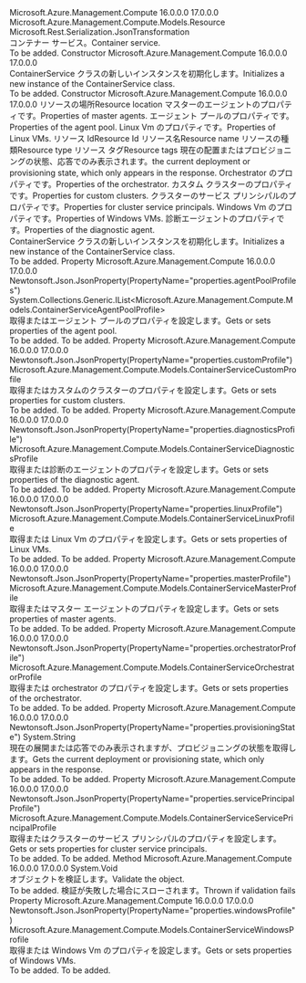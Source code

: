 <Type Name="ContainerService" FullName="Microsoft.Azure.Management.Compute.Models.ContainerService">
  <TypeSignature Language="C#" Value="public class ContainerService : Microsoft.Azure.Management.Compute.Models.Resource" />
  <TypeSignature Language="ILAsm" Value=".class public auto ansi beforefieldinit ContainerService extends Microsoft.Azure.Management.Compute.Models.Resource" />
  <TypeSignature Language="DocId" Value="T:Microsoft.Azure.Management.Compute.Models.ContainerService" />
  <TypeSignature Language="VB.NET" Value="Public Class ContainerService&#xA;Inherits Resource" />
  <TypeSignature Language="F#" Value="type ContainerService = class&#xA;    inherit Resource" />
  <AssemblyInfo>
    <AssemblyName>Microsoft.Azure.Management.Compute</AssemblyName>
    <AssemblyVersion>16.0.0.0</AssemblyVersion>
    <AssemblyVersion>17.0.0.0</AssemblyVersion>
  </AssemblyInfo>
  <Base>
    <BaseTypeName>Microsoft.Azure.Management.Compute.Models.Resource</BaseTypeName>
  </Base>
  <Interfaces />
  <Attributes>
    <Attribute>
      <AttributeName>Microsoft.Rest.Serialization.JsonTransformation</AttributeName>
    </Attribute>
  </Attributes>
  <Docs>
    <summary>
            <span data-ttu-id="a8b47-101">コンテナー サービス。</span><span class="sxs-lookup"><span data-stu-id="a8b47-101">Container service.</span></span>
            </summary>
    <remarks>To be added.</remarks>
  </Docs>
  <Members>
    <Member MemberName=".ctor">
      <MemberSignature Language="C#" Value="public ContainerService ();" />
      <MemberSignature Language="ILAsm" Value=".method public hidebysig specialname rtspecialname instance void .ctor() cil managed" />
      <MemberSignature Language="DocId" Value="M:Microsoft.Azure.Management.Compute.Models.ContainerService.#ctor" />
      <MemberSignature Language="VB.NET" Value="Public Sub New ()" />
      <MemberType>Constructor</MemberType>
      <AssemblyInfo>
        <AssemblyName>Microsoft.Azure.Management.Compute</AssemblyName>
        <AssemblyVersion>16.0.0.0</AssemblyVersion>
        <AssemblyVersion>17.0.0.0</AssemblyVersion>
      </AssemblyInfo>
      <Parameters />
      <Docs>
        <summary>
            <span data-ttu-id="a8b47-102">ContainerService クラスの新しいインスタンスを初期化します。</span><span class="sxs-lookup"><span data-stu-id="a8b47-102">Initializes a new instance of the ContainerService class.</span></span>
            </summary>
        <remarks>To be added.</remarks>
      </Docs>
    </Member>
    <Member MemberName=".ctor">
      <MemberSignature Language="C#" Value="public ContainerService (string location, Microsoft.Azure.Management.Compute.Models.ContainerServiceMasterProfile masterProfile, System.Collections.Generic.IList&lt;Microsoft.Azure.Management.Compute.Models.ContainerServiceAgentPoolProfile&gt; agentPoolProfiles, Microsoft.Azure.Management.Compute.Models.ContainerServiceLinuxProfile linuxProfile, string id = null, string name = null, string type = null, System.Collections.Generic.IDictionary&lt;string,string&gt; tags = null, string provisioningState = null, Microsoft.Azure.Management.Compute.Models.ContainerServiceOrchestratorProfile orchestratorProfile = null, Microsoft.Azure.Management.Compute.Models.ContainerServiceCustomProfile customProfile = null, Microsoft.Azure.Management.Compute.Models.ContainerServiceServicePrincipalProfile servicePrincipalProfile = null, Microsoft.Azure.Management.Compute.Models.ContainerServiceWindowsProfile windowsProfile = null, Microsoft.Azure.Management.Compute.Models.ContainerServiceDiagnosticsProfile diagnosticsProfile = null);" />
      <MemberSignature Language="ILAsm" Value=".method public hidebysig specialname rtspecialname instance void .ctor(string location, class Microsoft.Azure.Management.Compute.Models.ContainerServiceMasterProfile masterProfile, class System.Collections.Generic.IList`1&lt;class Microsoft.Azure.Management.Compute.Models.ContainerServiceAgentPoolProfile&gt; agentPoolProfiles, class Microsoft.Azure.Management.Compute.Models.ContainerServiceLinuxProfile linuxProfile, string id, string name, string type, class System.Collections.Generic.IDictionary`2&lt;string, string&gt; tags, string provisioningState, class Microsoft.Azure.Management.Compute.Models.ContainerServiceOrchestratorProfile orchestratorProfile, class Microsoft.Azure.Management.Compute.Models.ContainerServiceCustomProfile customProfile, class Microsoft.Azure.Management.Compute.Models.ContainerServiceServicePrincipalProfile servicePrincipalProfile, class Microsoft.Azure.Management.Compute.Models.ContainerServiceWindowsProfile windowsProfile, class Microsoft.Azure.Management.Compute.Models.ContainerServiceDiagnosticsProfile diagnosticsProfile) cil managed" />
      <MemberSignature Language="DocId" Value="M:Microsoft.Azure.Management.Compute.Models.ContainerService.#ctor(System.String,Microsoft.Azure.Management.Compute.Models.ContainerServiceMasterProfile,System.Collections.Generic.IList{Microsoft.Azure.Management.Compute.Models.ContainerServiceAgentPoolProfile},Microsoft.Azure.Management.Compute.Models.ContainerServiceLinuxProfile,System.String,System.String,System.String,System.Collections.Generic.IDictionary{System.String,System.String},System.String,Microsoft.Azure.Management.Compute.Models.ContainerServiceOrchestratorProfile,Microsoft.Azure.Management.Compute.Models.ContainerServiceCustomProfile,Microsoft.Azure.Management.Compute.Models.ContainerServiceServicePrincipalProfile,Microsoft.Azure.Management.Compute.Models.ContainerServiceWindowsProfile,Microsoft.Azure.Management.Compute.Models.ContainerServiceDiagnosticsProfile)" />
      <MemberSignature Language="VB.NET" Value="Public Sub New (location As String, masterProfile As ContainerServiceMasterProfile, agentPoolProfiles As IList(Of ContainerServiceAgentPoolProfile), linuxProfile As ContainerServiceLinuxProfile, Optional id As String = null, Optional name As String = null, Optional type As String = null, Optional tags As IDictionary(Of String, String) = null, Optional provisioningState As String = null, Optional orchestratorProfile As ContainerServiceOrchestratorProfile = null, Optional customProfile As ContainerServiceCustomProfile = null, Optional servicePrincipalProfile As ContainerServiceServicePrincipalProfile = null, Optional windowsProfile As ContainerServiceWindowsProfile = null, Optional diagnosticsProfile As ContainerServiceDiagnosticsProfile = null)" />
      <MemberSignature Language="F#" Value="new Microsoft.Azure.Management.Compute.Models.ContainerService : string * Microsoft.Azure.Management.Compute.Models.ContainerServiceMasterProfile * System.Collections.Generic.IList&lt;Microsoft.Azure.Management.Compute.Models.ContainerServiceAgentPoolProfile&gt; * Microsoft.Azure.Management.Compute.Models.ContainerServiceLinuxProfile * string * string * string * System.Collections.Generic.IDictionary&lt;string, string&gt; * string * Microsoft.Azure.Management.Compute.Models.ContainerServiceOrchestratorProfile * Microsoft.Azure.Management.Compute.Models.ContainerServiceCustomProfile * Microsoft.Azure.Management.Compute.Models.ContainerServiceServicePrincipalProfile * Microsoft.Azure.Management.Compute.Models.ContainerServiceWindowsProfile * Microsoft.Azure.Management.Compute.Models.ContainerServiceDiagnosticsProfile -&gt; Microsoft.Azure.Management.Compute.Models.ContainerService" Usage="new Microsoft.Azure.Management.Compute.Models.ContainerService (location, masterProfile, agentPoolProfiles, linuxProfile, id, name, type, tags, provisioningState, orchestratorProfile, customProfile, servicePrincipalProfile, windowsProfile, diagnosticsProfile)" />
      <MemberType>Constructor</MemberType>
      <AssemblyInfo>
        <AssemblyName>Microsoft.Azure.Management.Compute</AssemblyName>
        <AssemblyVersion>16.0.0.0</AssemblyVersion>
        <AssemblyVersion>17.0.0.0</AssemblyVersion>
      </AssemblyInfo>
      <Parameters>
        <Parameter Name="location" Type="System.String" />
        <Parameter Name="masterProfile" Type="Microsoft.Azure.Management.Compute.Models.ContainerServiceMasterProfile" />
        <Parameter Name="agentPoolProfiles" Type="System.Collections.Generic.IList&lt;Microsoft.Azure.Management.Compute.Models.ContainerServiceAgentPoolProfile&gt;" />
        <Parameter Name="linuxProfile" Type="Microsoft.Azure.Management.Compute.Models.ContainerServiceLinuxProfile" />
        <Parameter Name="id" Type="System.String" />
        <Parameter Name="name" Type="System.String" />
        <Parameter Name="type" Type="System.String" />
        <Parameter Name="tags" Type="System.Collections.Generic.IDictionary&lt;System.String,System.String&gt;" />
        <Parameter Name="provisioningState" Type="System.String" />
        <Parameter Name="orchestratorProfile" Type="Microsoft.Azure.Management.Compute.Models.ContainerServiceOrchestratorProfile" />
        <Parameter Name="customProfile" Type="Microsoft.Azure.Management.Compute.Models.ContainerServiceCustomProfile" />
        <Parameter Name="servicePrincipalProfile" Type="Microsoft.Azure.Management.Compute.Models.ContainerServiceServicePrincipalProfile" />
        <Parameter Name="windowsProfile" Type="Microsoft.Azure.Management.Compute.Models.ContainerServiceWindowsProfile" />
        <Parameter Name="diagnosticsProfile" Type="Microsoft.Azure.Management.Compute.Models.ContainerServiceDiagnosticsProfile" />
      </Parameters>
      <Docs>
        <param name="location"><span data-ttu-id="a8b47-103">リソースの場所</span><span class="sxs-lookup"><span data-stu-id="a8b47-103">Resource location</span></span></param>
        <param name="masterProfile"><span data-ttu-id="a8b47-104">マスターのエージェントのプロパティです。</span><span class="sxs-lookup"><span data-stu-id="a8b47-104">Properties of master agents.</span></span></param>
        <param name="agentPoolProfiles"><span data-ttu-id="a8b47-105">エージェント プールのプロパティです。</span><span class="sxs-lookup"><span data-stu-id="a8b47-105">Properties of the agent pool.</span></span></param>
        <param name="linuxProfile"><span data-ttu-id="a8b47-106">Linux Vm のプロパティです。</span><span class="sxs-lookup"><span data-stu-id="a8b47-106">Properties of Linux VMs.</span></span></param>
        <param name="id"><span data-ttu-id="a8b47-107">リソース Id</span><span class="sxs-lookup"><span data-stu-id="a8b47-107">Resource Id</span></span></param>
        <param name="name"><span data-ttu-id="a8b47-108">リソース名</span><span class="sxs-lookup"><span data-stu-id="a8b47-108">Resource name</span></span></param>
        <param name="type"><span data-ttu-id="a8b47-109">リソースの種類</span><span class="sxs-lookup"><span data-stu-id="a8b47-109">Resource type</span></span></param>
        <param name="tags"><span data-ttu-id="a8b47-110">リソース タグ</span><span class="sxs-lookup"><span data-stu-id="a8b47-110">Resource tags</span></span></param>
        <param name="provisioningState"><span data-ttu-id="a8b47-111">現在の配置またはプロビジョニングの状態、応答でのみ表示されます。</span><span class="sxs-lookup"><span data-stu-id="a8b47-111">the current deployment or provisioning state, which only appears in the response.</span></span></param>
        <param name="orchestratorProfile"><span data-ttu-id="a8b47-112">Orchestrator のプロパティです。</span><span class="sxs-lookup"><span data-stu-id="a8b47-112">Properties of the orchestrator.</span></span></param>
        <param name="customProfile"><span data-ttu-id="a8b47-113">カスタム クラスターのプロパティです。</span><span class="sxs-lookup"><span data-stu-id="a8b47-113">Properties for custom clusters.</span></span></param>
        <param name="servicePrincipalProfile"><span data-ttu-id="a8b47-114">クラスターのサービス プリンシパルのプロパティです。</span><span class="sxs-lookup"><span data-stu-id="a8b47-114">Properties for cluster service principals.</span></span></param>
        <param name="windowsProfile"><span data-ttu-id="a8b47-115">Windows Vm のプロパティです。</span><span class="sxs-lookup"><span data-stu-id="a8b47-115">Properties of Windows VMs.</span></span></param>
        <param name="diagnosticsProfile"><span data-ttu-id="a8b47-116">診断エージェントのプロパティです。</span><span class="sxs-lookup"><span data-stu-id="a8b47-116">Properties of the diagnostic agent.</span></span></param>
        <summary>
            <span data-ttu-id="a8b47-117">ContainerService クラスの新しいインスタンスを初期化します。</span><span class="sxs-lookup"><span data-stu-id="a8b47-117">Initializes a new instance of the ContainerService class.</span></span>
            </summary>
        <remarks>To be added.</remarks>
      </Docs>
    </Member>
    <Member MemberName="AgentPoolProfiles">
      <MemberSignature Language="C#" Value="public System.Collections.Generic.IList&lt;Microsoft.Azure.Management.Compute.Models.ContainerServiceAgentPoolProfile&gt; AgentPoolProfiles { get; set; }" />
      <MemberSignature Language="ILAsm" Value=".property instance class System.Collections.Generic.IList`1&lt;class Microsoft.Azure.Management.Compute.Models.ContainerServiceAgentPoolProfile&gt; AgentPoolProfiles" />
      <MemberSignature Language="DocId" Value="P:Microsoft.Azure.Management.Compute.Models.ContainerService.AgentPoolProfiles" />
      <MemberSignature Language="VB.NET" Value="Public Property AgentPoolProfiles As IList(Of ContainerServiceAgentPoolProfile)" />
      <MemberSignature Language="F#" Value="member this.AgentPoolProfiles : System.Collections.Generic.IList&lt;Microsoft.Azure.Management.Compute.Models.ContainerServiceAgentPoolProfile&gt; with get, set" Usage="Microsoft.Azure.Management.Compute.Models.ContainerService.AgentPoolProfiles" />
      <MemberType>Property</MemberType>
      <AssemblyInfo>
        <AssemblyName>Microsoft.Azure.Management.Compute</AssemblyName>
        <AssemblyVersion>16.0.0.0</AssemblyVersion>
        <AssemblyVersion>17.0.0.0</AssemblyVersion>
      </AssemblyInfo>
      <Attributes>
        <Attribute>
          <AttributeName>Newtonsoft.Json.JsonProperty(PropertyName="properties.agentPoolProfiles")</AttributeName>
        </Attribute>
      </Attributes>
      <ReturnValue>
        <ReturnType>System.Collections.Generic.IList&lt;Microsoft.Azure.Management.Compute.Models.ContainerServiceAgentPoolProfile&gt;</ReturnType>
      </ReturnValue>
      <Docs>
        <summary>
            <span data-ttu-id="a8b47-118">取得またはエージェント プールのプロパティを設定します。</span><span class="sxs-lookup"><span data-stu-id="a8b47-118">Gets or sets properties of the agent pool.</span></span>
            </summary>
        <value>To be added.</value>
        <remarks>To be added.</remarks>
      </Docs>
    </Member>
    <Member MemberName="CustomProfile">
      <MemberSignature Language="C#" Value="public Microsoft.Azure.Management.Compute.Models.ContainerServiceCustomProfile CustomProfile { get; set; }" />
      <MemberSignature Language="ILAsm" Value=".property instance class Microsoft.Azure.Management.Compute.Models.ContainerServiceCustomProfile CustomProfile" />
      <MemberSignature Language="DocId" Value="P:Microsoft.Azure.Management.Compute.Models.ContainerService.CustomProfile" />
      <MemberSignature Language="VB.NET" Value="Public Property CustomProfile As ContainerServiceCustomProfile" />
      <MemberSignature Language="F#" Value="member this.CustomProfile : Microsoft.Azure.Management.Compute.Models.ContainerServiceCustomProfile with get, set" Usage="Microsoft.Azure.Management.Compute.Models.ContainerService.CustomProfile" />
      <MemberType>Property</MemberType>
      <AssemblyInfo>
        <AssemblyName>Microsoft.Azure.Management.Compute</AssemblyName>
        <AssemblyVersion>16.0.0.0</AssemblyVersion>
        <AssemblyVersion>17.0.0.0</AssemblyVersion>
      </AssemblyInfo>
      <Attributes>
        <Attribute>
          <AttributeName>Newtonsoft.Json.JsonProperty(PropertyName="properties.customProfile")</AttributeName>
        </Attribute>
      </Attributes>
      <ReturnValue>
        <ReturnType>Microsoft.Azure.Management.Compute.Models.ContainerServiceCustomProfile</ReturnType>
      </ReturnValue>
      <Docs>
        <summary>
            <span data-ttu-id="a8b47-119">取得またはカスタムのクラスターのプロパティを設定します。</span><span class="sxs-lookup"><span data-stu-id="a8b47-119">Gets or sets properties for custom clusters.</span></span>
            </summary>
        <value>To be added.</value>
        <remarks>To be added.</remarks>
      </Docs>
    </Member>
    <Member MemberName="DiagnosticsProfile">
      <MemberSignature Language="C#" Value="public Microsoft.Azure.Management.Compute.Models.ContainerServiceDiagnosticsProfile DiagnosticsProfile { get; set; }" />
      <MemberSignature Language="ILAsm" Value=".property instance class Microsoft.Azure.Management.Compute.Models.ContainerServiceDiagnosticsProfile DiagnosticsProfile" />
      <MemberSignature Language="DocId" Value="P:Microsoft.Azure.Management.Compute.Models.ContainerService.DiagnosticsProfile" />
      <MemberSignature Language="VB.NET" Value="Public Property DiagnosticsProfile As ContainerServiceDiagnosticsProfile" />
      <MemberSignature Language="F#" Value="member this.DiagnosticsProfile : Microsoft.Azure.Management.Compute.Models.ContainerServiceDiagnosticsProfile with get, set" Usage="Microsoft.Azure.Management.Compute.Models.ContainerService.DiagnosticsProfile" />
      <MemberType>Property</MemberType>
      <AssemblyInfo>
        <AssemblyName>Microsoft.Azure.Management.Compute</AssemblyName>
        <AssemblyVersion>16.0.0.0</AssemblyVersion>
        <AssemblyVersion>17.0.0.0</AssemblyVersion>
      </AssemblyInfo>
      <Attributes>
        <Attribute>
          <AttributeName>Newtonsoft.Json.JsonProperty(PropertyName="properties.diagnosticsProfile")</AttributeName>
        </Attribute>
      </Attributes>
      <ReturnValue>
        <ReturnType>Microsoft.Azure.Management.Compute.Models.ContainerServiceDiagnosticsProfile</ReturnType>
      </ReturnValue>
      <Docs>
        <summary>
            <span data-ttu-id="a8b47-120">取得または診断のエージェントのプロパティを設定します。</span><span class="sxs-lookup"><span data-stu-id="a8b47-120">Gets or sets properties of the diagnostic agent.</span></span>
            </summary>
        <value>To be added.</value>
        <remarks>To be added.</remarks>
      </Docs>
    </Member>
    <Member MemberName="LinuxProfile">
      <MemberSignature Language="C#" Value="public Microsoft.Azure.Management.Compute.Models.ContainerServiceLinuxProfile LinuxProfile { get; set; }" />
      <MemberSignature Language="ILAsm" Value=".property instance class Microsoft.Azure.Management.Compute.Models.ContainerServiceLinuxProfile LinuxProfile" />
      <MemberSignature Language="DocId" Value="P:Microsoft.Azure.Management.Compute.Models.ContainerService.LinuxProfile" />
      <MemberSignature Language="VB.NET" Value="Public Property LinuxProfile As ContainerServiceLinuxProfile" />
      <MemberSignature Language="F#" Value="member this.LinuxProfile : Microsoft.Azure.Management.Compute.Models.ContainerServiceLinuxProfile with get, set" Usage="Microsoft.Azure.Management.Compute.Models.ContainerService.LinuxProfile" />
      <MemberType>Property</MemberType>
      <AssemblyInfo>
        <AssemblyName>Microsoft.Azure.Management.Compute</AssemblyName>
        <AssemblyVersion>16.0.0.0</AssemblyVersion>
        <AssemblyVersion>17.0.0.0</AssemblyVersion>
      </AssemblyInfo>
      <Attributes>
        <Attribute>
          <AttributeName>Newtonsoft.Json.JsonProperty(PropertyName="properties.linuxProfile")</AttributeName>
        </Attribute>
      </Attributes>
      <ReturnValue>
        <ReturnType>Microsoft.Azure.Management.Compute.Models.ContainerServiceLinuxProfile</ReturnType>
      </ReturnValue>
      <Docs>
        <summary>
            <span data-ttu-id="a8b47-121">取得または Linux Vm のプロパティを設定します。</span><span class="sxs-lookup"><span data-stu-id="a8b47-121">Gets or sets properties of Linux VMs.</span></span>
            </summary>
        <value>To be added.</value>
        <remarks>To be added.</remarks>
      </Docs>
    </Member>
    <Member MemberName="MasterProfile">
      <MemberSignature Language="C#" Value="public Microsoft.Azure.Management.Compute.Models.ContainerServiceMasterProfile MasterProfile { get; set; }" />
      <MemberSignature Language="ILAsm" Value=".property instance class Microsoft.Azure.Management.Compute.Models.ContainerServiceMasterProfile MasterProfile" />
      <MemberSignature Language="DocId" Value="P:Microsoft.Azure.Management.Compute.Models.ContainerService.MasterProfile" />
      <MemberSignature Language="VB.NET" Value="Public Property MasterProfile As ContainerServiceMasterProfile" />
      <MemberSignature Language="F#" Value="member this.MasterProfile : Microsoft.Azure.Management.Compute.Models.ContainerServiceMasterProfile with get, set" Usage="Microsoft.Azure.Management.Compute.Models.ContainerService.MasterProfile" />
      <MemberType>Property</MemberType>
      <AssemblyInfo>
        <AssemblyName>Microsoft.Azure.Management.Compute</AssemblyName>
        <AssemblyVersion>16.0.0.0</AssemblyVersion>
        <AssemblyVersion>17.0.0.0</AssemblyVersion>
      </AssemblyInfo>
      <Attributes>
        <Attribute>
          <AttributeName>Newtonsoft.Json.JsonProperty(PropertyName="properties.masterProfile")</AttributeName>
        </Attribute>
      </Attributes>
      <ReturnValue>
        <ReturnType>Microsoft.Azure.Management.Compute.Models.ContainerServiceMasterProfile</ReturnType>
      </ReturnValue>
      <Docs>
        <summary>
            <span data-ttu-id="a8b47-122">取得またはマスター エージェントのプロパティを設定します。</span><span class="sxs-lookup"><span data-stu-id="a8b47-122">Gets or sets properties of master agents.</span></span>
            </summary>
        <value>To be added.</value>
        <remarks>To be added.</remarks>
      </Docs>
    </Member>
    <Member MemberName="OrchestratorProfile">
      <MemberSignature Language="C#" Value="public Microsoft.Azure.Management.Compute.Models.ContainerServiceOrchestratorProfile OrchestratorProfile { get; set; }" />
      <MemberSignature Language="ILAsm" Value=".property instance class Microsoft.Azure.Management.Compute.Models.ContainerServiceOrchestratorProfile OrchestratorProfile" />
      <MemberSignature Language="DocId" Value="P:Microsoft.Azure.Management.Compute.Models.ContainerService.OrchestratorProfile" />
      <MemberSignature Language="VB.NET" Value="Public Property OrchestratorProfile As ContainerServiceOrchestratorProfile" />
      <MemberSignature Language="F#" Value="member this.OrchestratorProfile : Microsoft.Azure.Management.Compute.Models.ContainerServiceOrchestratorProfile with get, set" Usage="Microsoft.Azure.Management.Compute.Models.ContainerService.OrchestratorProfile" />
      <MemberType>Property</MemberType>
      <AssemblyInfo>
        <AssemblyName>Microsoft.Azure.Management.Compute</AssemblyName>
        <AssemblyVersion>16.0.0.0</AssemblyVersion>
        <AssemblyVersion>17.0.0.0</AssemblyVersion>
      </AssemblyInfo>
      <Attributes>
        <Attribute>
          <AttributeName>Newtonsoft.Json.JsonProperty(PropertyName="properties.orchestratorProfile")</AttributeName>
        </Attribute>
      </Attributes>
      <ReturnValue>
        <ReturnType>Microsoft.Azure.Management.Compute.Models.ContainerServiceOrchestratorProfile</ReturnType>
      </ReturnValue>
      <Docs>
        <summary>
            <span data-ttu-id="a8b47-123">取得または orchestrator のプロパティを設定します。</span><span class="sxs-lookup"><span data-stu-id="a8b47-123">Gets or sets properties of the orchestrator.</span></span>
            </summary>
        <value>To be added.</value>
        <remarks>To be added.</remarks>
      </Docs>
    </Member>
    <Member MemberName="ProvisioningState">
      <MemberSignature Language="C#" Value="public string ProvisioningState { get; }" />
      <MemberSignature Language="ILAsm" Value=".property instance string ProvisioningState" />
      <MemberSignature Language="DocId" Value="P:Microsoft.Azure.Management.Compute.Models.ContainerService.ProvisioningState" />
      <MemberSignature Language="VB.NET" Value="Public ReadOnly Property ProvisioningState As String" />
      <MemberSignature Language="F#" Value="member this.ProvisioningState : string" Usage="Microsoft.Azure.Management.Compute.Models.ContainerService.ProvisioningState" />
      <MemberType>Property</MemberType>
      <AssemblyInfo>
        <AssemblyName>Microsoft.Azure.Management.Compute</AssemblyName>
        <AssemblyVersion>16.0.0.0</AssemblyVersion>
        <AssemblyVersion>17.0.0.0</AssemblyVersion>
      </AssemblyInfo>
      <Attributes>
        <Attribute>
          <AttributeName>Newtonsoft.Json.JsonProperty(PropertyName="properties.provisioningState")</AttributeName>
        </Attribute>
      </Attributes>
      <ReturnValue>
        <ReturnType>System.String</ReturnType>
      </ReturnValue>
      <Docs>
        <summary>
            <span data-ttu-id="a8b47-124">現在の展開または応答でのみ表示されますが、プロビジョニングの状態を取得します。</span><span class="sxs-lookup"><span data-stu-id="a8b47-124">Gets the current deployment or provisioning state, which only appears in the response.</span></span>
            </summary>
        <value>To be added.</value>
        <remarks>To be added.</remarks>
      </Docs>
    </Member>
    <Member MemberName="ServicePrincipalProfile">
      <MemberSignature Language="C#" Value="public Microsoft.Azure.Management.Compute.Models.ContainerServiceServicePrincipalProfile ServicePrincipalProfile { get; set; }" />
      <MemberSignature Language="ILAsm" Value=".property instance class Microsoft.Azure.Management.Compute.Models.ContainerServiceServicePrincipalProfile ServicePrincipalProfile" />
      <MemberSignature Language="DocId" Value="P:Microsoft.Azure.Management.Compute.Models.ContainerService.ServicePrincipalProfile" />
      <MemberSignature Language="VB.NET" Value="Public Property ServicePrincipalProfile As ContainerServiceServicePrincipalProfile" />
      <MemberSignature Language="F#" Value="member this.ServicePrincipalProfile : Microsoft.Azure.Management.Compute.Models.ContainerServiceServicePrincipalProfile with get, set" Usage="Microsoft.Azure.Management.Compute.Models.ContainerService.ServicePrincipalProfile" />
      <MemberType>Property</MemberType>
      <AssemblyInfo>
        <AssemblyName>Microsoft.Azure.Management.Compute</AssemblyName>
        <AssemblyVersion>16.0.0.0</AssemblyVersion>
        <AssemblyVersion>17.0.0.0</AssemblyVersion>
      </AssemblyInfo>
      <Attributes>
        <Attribute>
          <AttributeName>Newtonsoft.Json.JsonProperty(PropertyName="properties.servicePrincipalProfile")</AttributeName>
        </Attribute>
      </Attributes>
      <ReturnValue>
        <ReturnType>Microsoft.Azure.Management.Compute.Models.ContainerServiceServicePrincipalProfile</ReturnType>
      </ReturnValue>
      <Docs>
        <summary>
            <span data-ttu-id="a8b47-125">取得またはクラスターのサービス プリンシパルのプロパティを設定します。</span><span class="sxs-lookup"><span data-stu-id="a8b47-125">Gets or sets properties for cluster service principals.</span></span>
            </summary>
        <value>To be added.</value>
        <remarks>To be added.</remarks>
      </Docs>
    </Member>
    <Member MemberName="Validate">
      <MemberSignature Language="C#" Value="public override void Validate ();" />
      <MemberSignature Language="ILAsm" Value=".method public hidebysig virtual instance void Validate() cil managed" />
      <MemberSignature Language="DocId" Value="M:Microsoft.Azure.Management.Compute.Models.ContainerService.Validate" />
      <MemberSignature Language="VB.NET" Value="Public Overrides Sub Validate ()" />
      <MemberSignature Language="F#" Value="override this.Validate : unit -&gt; unit" Usage="containerService.Validate " />
      <MemberType>Method</MemberType>
      <AssemblyInfo>
        <AssemblyName>Microsoft.Azure.Management.Compute</AssemblyName>
        <AssemblyVersion>16.0.0.0</AssemblyVersion>
        <AssemblyVersion>17.0.0.0</AssemblyVersion>
      </AssemblyInfo>
      <ReturnValue>
        <ReturnType>System.Void</ReturnType>
      </ReturnValue>
      <Parameters />
      <Docs>
        <summary>
            <span data-ttu-id="a8b47-126">オブジェクトを検証します。</span><span class="sxs-lookup"><span data-stu-id="a8b47-126">Validate the object.</span></span>
            </summary>
        <remarks>To be added.</remarks>
        <exception cref="T:Microsoft.Rest.ValidationException">
            <span data-ttu-id="a8b47-127">検証が失敗した場合にスローされます。</span><span class="sxs-lookup"><span data-stu-id="a8b47-127">Thrown if validation fails</span></span>
            </exception>
      </Docs>
    </Member>
    <Member MemberName="WindowsProfile">
      <MemberSignature Language="C#" Value="public Microsoft.Azure.Management.Compute.Models.ContainerServiceWindowsProfile WindowsProfile { get; set; }" />
      <MemberSignature Language="ILAsm" Value=".property instance class Microsoft.Azure.Management.Compute.Models.ContainerServiceWindowsProfile WindowsProfile" />
      <MemberSignature Language="DocId" Value="P:Microsoft.Azure.Management.Compute.Models.ContainerService.WindowsProfile" />
      <MemberSignature Language="VB.NET" Value="Public Property WindowsProfile As ContainerServiceWindowsProfile" />
      <MemberSignature Language="F#" Value="member this.WindowsProfile : Microsoft.Azure.Management.Compute.Models.ContainerServiceWindowsProfile with get, set" Usage="Microsoft.Azure.Management.Compute.Models.ContainerService.WindowsProfile" />
      <MemberType>Property</MemberType>
      <AssemblyInfo>
        <AssemblyName>Microsoft.Azure.Management.Compute</AssemblyName>
        <AssemblyVersion>16.0.0.0</AssemblyVersion>
        <AssemblyVersion>17.0.0.0</AssemblyVersion>
      </AssemblyInfo>
      <Attributes>
        <Attribute>
          <AttributeName>Newtonsoft.Json.JsonProperty(PropertyName="properties.windowsProfile")</AttributeName>
        </Attribute>
      </Attributes>
      <ReturnValue>
        <ReturnType>Microsoft.Azure.Management.Compute.Models.ContainerServiceWindowsProfile</ReturnType>
      </ReturnValue>
      <Docs>
        <summary>
            <span data-ttu-id="a8b47-128">取得または Windows Vm のプロパティを設定します。</span><span class="sxs-lookup"><span data-stu-id="a8b47-128">Gets or sets properties of Windows VMs.</span></span>
            </summary>
        <value>To be added.</value>
        <remarks>To be added.</remarks>
      </Docs>
    </Member>
  </Members>
</Type>